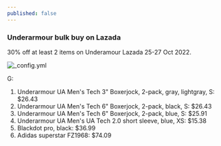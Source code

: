 ```yaml
---
published: false
---
```

### Underarmour bulk buy on Lazada

30% off at least 2 items on Underamour Lazada 25-27 Oct 2022.

![_config.yml]({{site.baseurl}}/images/apparel1.png)

G:
1. Underarmour UA Men's Tech 3" Boxerjock, 2-pack, gray, lightgray, S: $26.43
2. Underarmour UA Men's Tech 6" Boxerjock, 2-pack, black, S: $26.43
3. Underarmour UA Men's Tech 6" Boxerjock, 2-pack, blue, S: $25.91
4. Underarmour UA Men's UA Tech 2.0 short sleeve, blue, XS: $15.38
5. Blackdot pro, black: $36.99
6. Adidas superstar FZ1968: $74.09



